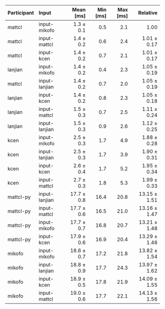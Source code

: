 | Participant | Input | Mean [ms] | Min [ms] | Max [ms] | Relative |
|:---|:---|---:|---:|---:|---:|
| mattcl | input-mikofo | 1.3 ± 0.1 | 0.5 | 2.1 | 1.00 |
| mattcl | input-mattcl | 1.4 ± 0.2 | 0.6 | 2.4 | 1.01 ± 0.17 |
| mattcl | input-kcen | 1.4 ± 0.2 | 0.7 | 2.1 | 1.01 ± 0.17 |
| lanjian | input-mikofo | 1.4 ± 0.2 | 0.4 | 2.3 | 1.05 ± 0.19 |
| mattcl | input-lanjian | 1.4 ± 0.2 | 0.7 | 2.0 | 1.05 ± 0.19 |
| lanjian | input-kcen | 1.4 ± 0.2 | 0.8 | 2.3 | 1.05 ± 0.18 |
| lanjian | input-mattcl | 1.5 ± 0.3 | 0.7 | 2.5 | 1.11 ± 0.24 |
| lanjian | input-lanjian | 1.5 ± 0.3 | 0.9 | 2.6 | 1.12 ± 0.25 |
| kcen | input-mikofo | 2.5 ± 0.3 | 1.7 | 4.9 | 1.88 ± 0.28 |
| kcen | input-lanjian | 2.5 ± 0.3 | 1.7 | 3.9 | 1.90 ± 0.31 |
| kcen | input-kcen | 2.6 ± 0.4 | 1.7 | 5.2 | 1.95 ± 0.34 |
| kcen | input-mattcl | 2.7 ± 0.3 | 1.8 | 5.3 | 1.99 ± 0.33 |
| mattcl-py | input-lanjian | 17.7 ± 0.8 | 16.4 | 20.8 | 13.15 ± 1.51 |
| mattcl-py | input-mattcl | 17.7 ± 0.6 | 16.5 | 21.0 | 13.16 ± 1.47 |
| mattcl-py | input-mikofo | 17.7 ± 0.7 | 16.8 | 20.7 | 13.21 ± 1.48 |
| mattcl-py | input-kcen | 17.9 ± 0.6 | 16.9 | 20.4 | 13.29 ± 1.48 |
| mikofo | input-mikofo | 18.6 ± 0.7 | 17.2 | 21.8 | 13.82 ± 1.54 |
| mikofo | input-lanjian | 18.8 ± 0.9 | 17.7 | 24.3 | 13.97 ± 1.62 |
| mikofo | input-kcen | 18.9 ± 0.5 | 17.8 | 21.9 | 14.09 ± 1.55 |
| mikofo | input-mattcl | 19.0 ± 0.6 | 17.7 | 22.1 | 14.13 ± 1.56 |
